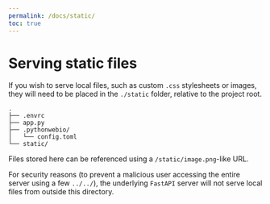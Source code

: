 ```yaml
---
permalink: /docs/static/
toc: true
---
```


# Serving static files
If you wish to serve local files, such as custom `.css` stylesheets or images, they will need to be placed in the `./static` folder, relative to the project root.

```
.
├── .envrc
├── app.py
├── .pythonwebio/
│   └── config.toml
└── static/
```

Files stored here can be referenced using a `/static/image.png`-like URL.

For security reasons (to prevent a malicious user accessing the entire server using a few `../../`), the underlying `FastAPI` server will not serve local files from outside this directory.
